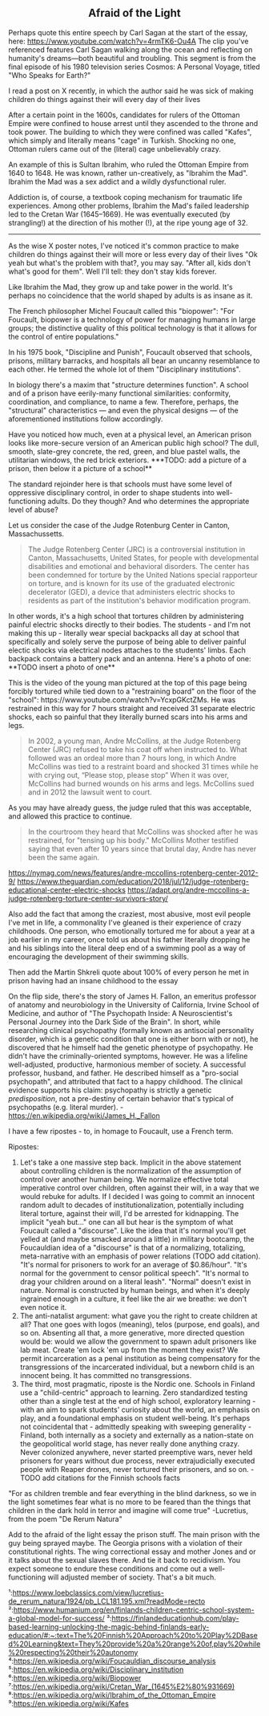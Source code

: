## <div align="center">Afraid of the Light</div>


Perhaps quote this entire speech by Carl Sagan at the start of the essay, here: https://www.youtube.com/watch?v=4rmTK6-Ou4A
The clip you've referenced features Carl Sagan walking along the ocean and reflecting on humanity's dreams—both beautiful and troubling. This segment is from the final episode of his 1980 television series Cosmos: A Personal Voyage, titled "Who Speaks for Earth?"

<p>
I read a post on X recently, in which the author said he was sick of making children do things against their will every day of their lives
</p>

<p>
After a certain point in the 1600s, candidates for rulers of the Ottoman Empire were confined to house arrest until they ascended to the throne and took power.
The building to which they were confined was called "Kafes", which simply and literally means "cage" in Turkish.
Shocking no one, Ottoman rulers came out of the (literal) cage unbelievably crazy. 
</p>

<p>
An example of this is Sultan Ibrahim, who ruled the Ottoman Empire from 1640 to 1648.
He was known, rather un-creatively, as "Ibrahim the Mad".
Ibrahim the Mad was a sex addict and a wildly dysfunctional ruler.
</p>

<p>
Addiction is, of course, a textbook coping mechanism for traumatic life experiences.
Among other problems, Ibrahim the Mad's failed leadership led to the Cretan War (1645–1669).
He was eventually executed (by strangling!) at the direction of his mother (!), at the ripe young age of 32.
</p>

<hr/>

<p>
As the wise X poster notes, I've noticed it's common practice to make children do things against their will more or less every day of their lives
"Ok yeah but what's the problem with that?, you may say. "After all, kids don't what's good for them".
Well I'll tell: they don't stay kids forever.
</p>

<p>
Like Ibrahim the Mad, they grow up and take power in the world.
It's perhaps no coincidence that the world shaped by adults is as insane as it.
</p>

<p>
The French philosopher Michel Foucault called this "biopower":
"For Foucault, biopower is a technology of power for managing humans in large groups; the distinctive quality of this political technology is that it allows for the control of entire populations."
</p>

<p>
In his 1975 book, "Discipline and Punish", Foucault observed that schools, prisons, military barracks, and hospitals all bear an uncanny resemblance to each other.
He termed the whole lot of them "Disciplinary institutions".
</p>

<p>
In biology there's a maxim that "structure determines function".
A school and of a prison have eerily-many functional similarities: conformity, coordination, and compliance, to name a few.
Therefore, perhaps, the "structural" characteristics — and even the physical designs — of the aforementioned institutions follow accordingly.
</p>

<p>
Have you noticed how much, even at a physical level, an American prison looks like more-secure version of an American public high school?
The dull, smooth, slate-grey concrete, the red, green, and blue pastel walls, the utilitarian windows, the red brick exteriors.
***TODO: add a picture of a prison, then below it a picture of a school** 
</p>

<p>
The standard rejoinder here is that schools must have some level of oppressive disciplinary control, in order to shape students into well-functioning adults.
Do they though?
And who determines the appropriate level of abuse?
</p>

<p>
Let us consider the case of the Judge Rotenburg Center in Canton, Massachussetts.
<blockquote>
The Judge Rotenberg Center (JRC) is a controversial institution in Canton, Massachusetts, United States, for people with developmental disabilities and emotional and behavioral disorders.
The center has been condemned for torture by the United Nations special rapporteur on torture, and is known for its use of the graduated electronic decelerator (GED), a device that administers electric shocks to residents as part of the institution's behavior modification program.
</blockquote>
</p>

<p>
In other words, it's a high school that tortures children by administering painful electric shocks directly to their bodies.
The students - and I'm not making this up - literally wear special backpacks all day at school that specifically and solely serve the purpose of being able to deliver painful electic shocks via electrical nodes attaches to the students' limbs.
Each backpack contains a battery pack and an antenna.
Here's a photo of one:
**TODO insert a photo of one**
</p>

<p>
This is the video of the young man pictured at the top of this page being forcibly tortured while tied down to a "restraining board" on the floor of the "school": https://www.youtube.com/watch?v=YcxpGKctZMs.
He was restrained in this way for 7 hours straight and received 31 separate electric shocks, each so painful that they literally burned scars into his arms and legs.

<blockquote>
In 2002, a young man, Andre McCollins, at the Judge Rotenberg Center (JRC) refused to take his coat off when instructed to. What followed was an ordeal more than 7 hours long, in which Andre McCollins was tied to a restraint board and shocked 31 times while he with crying out, “Please stop, please stop” When it was over, McCollins had burned wounds on his arms and legs. McCollins sued and in 2012 the lawsuit went to court.
</blockquote>

As you may have already guess, the judge ruled that this was acceptable, and allowed this practice to continue.

<blockquote>
In the courtroom they heard that McCollins was shocked after he was restrained, for "tensing up his body."
McCollins Mother testified saying that even after 10 years since that brutal day, Andre has never been the same again.
</blockquote>

https://nymag.com/news/features/andre-mccollins-rotenberg-center-2012-9/
https://www.theguardian.com/education/2018/jul/12/judge-rotenberg-educational-center-electric-shocks
https://adapt.org/andre-mccollins-a-judge-rotenberg-torture-center-survivors-story/
</p>

Also add the fact that among the craziest, most abusive, most evil people I've met in life, a commonality I've gleaned is their experience of crazy childhoods.
One person, who emotionally tortured me for about a year at a job earlier in my career, once told us about his father literally dropping he and his siblings into the literal deep end of a swimming pool as a way of encouraging the development of their swimming skills.

Then add the Martin Shkreli quote about 100% of every person he met in prison having had an insane childhood to the essay

On the flip side, there's the story of  James H. Fallon, an emeritus professor of anatomy and neurobiology in the University of California, Irvine School of Medicine, and author of "The Psychopath Inside: A Neuroscientist's Personal Journey into the Dark Side of the Brain".
In short, while researching clinical psychopathy (formally known as antisocial personality disorder, which is a genetic condition that one is either born with or not), he discovered that he himself had the genetic phenotype of psychopathy.
He didn't have the criminally-oriented symptoms, however. He was a lifeline well-adjusted, productive, harmonious member of society.
A successful professor, husband, and father.
He described himself as a "pro-social psychopath", and attributed that fact to a happy childhood.
The clinical evidence supports his claim: psychopathy is strictly a genetic <i>predisposition</i>, not a pre-destiny of certain behavior that's typical of psychopaths (e.g. literal murder).
-https://en.wikipedia.org/wiki/James_H._Fallon

<p>
I have a few ripostes - to, in homage to Foucault, use a French term.
</p>

Ripostes:<br/>
1. Let's take a one massive step back. Implicit in the above statement about controlling children is the normalization of the assumption of control over another human being. We normalize effective total imperative control over children, often against their will, in a way that we would rebuke for adults. If I decided I was going to commit an innocent random adult to decades of institutionalization, potentially including literal torture, against their will, I'd be arrested for kidnapping. The implicit "yeah but..." one can all but hear is the symptom of what Foucault called a "discourse". Like the idea that it's normal you'll get yelled at (and maybe smacked around a little) in military bootcamp, the Foucauldian idea of a "discourse" is that of a normalizing, totalizing, meta-narrative with an emphasis of power relations (TODO add citation). "It's normal for prisoners to work for an average of $0.86/hour". "It's normal for the government to censor political speech". "It's normal to drag your children around on a literal leash". "Normal" doesn't exist in nature. Normal is constructed by human beings, and when it's deeply ingrained enough in a culture, it feel like the air we breathe: we don't even notice it.
2. The anti-natalist argument: what gave you the right to create children at all? That one goes with logos (meaning), telos (purpose, end goals), and so on. Absenting all that, a more generative, more directed question would be: would we allow the government to spawn adult prisoners like lab meat. Create 'em lock 'em up from the moment they exist? We permit incarceration as a penal institution as being compensatory for the transgressions of the incarcerated individual, but a newborn child is an innocent being. It has committed no transgressions.
3. The third, most pragmatic, riposte is the Nordic one. Schools in Finland use a "child-centric" approach to learning. Zero standardized testing other than a single test at the end of high school, exploratory learning - with an aim to spark students' curiosity about the world, an emphasis on play, and a foundational emphasis on student well-being. It's perhaps not coincidental that - admittedly speaking with sweeping generality - Finland, both internally as a society and externally as a nation-state on the geopolitical world stage, has never really done anything crazy. Never colonized anywhere, never started preemptive wars, never held prisoners for years without due process, never extrajudicially executed people with Reaper drones, never tortured their prisoners, and so on. -TODO add citations for the Finnish schools facts

<p>
"For as children tremble and fear everything in the blind darkness, so we in the light sometimes fear what is no more to be feared than the things that children in the dark hold in terror and imagine will come true"
-Lucretius, from the poem "De Rerum Natura"
</p>

Add to the afraid of the light essay the prison stuff. The main prison with the guy being sprayed maybe. The Georgia prisons with a violation of their constitutional rights. The wing correctional essay and mother Jones and or it talks about the sexual slaves there. And tie it back to recidivism. You expect someone to endure these conditions and come out a well-functioning will adjusted member of society. That's a bit much.

¹:https://www.loebclassics.com/view/lucretius-de_rerum_natura/1924/pb_LCL181.195.xml?readMode=recto
²:https://www.humanium.org/en/finlands-children-centric-school-system-a-global-model-for-success/
³:https://finlandeducationhub.com/play-based-learning-unlocking-the-magic-behind-finlands-early-education/#:~:text=The%20Finnish%20Approach%20to%20Play%2DBased%20Learning&text=They%20provide%20a%20range%20of,play%20while%20respecting%20their%20autonomy
⁴:https://en.wikipedia.org/wiki/Foucauldian_discourse_analysis
⁵:https://en.wikipedia.org/wiki/Disciplinary_institution
⁶:https://en.wikipedia.org/wiki/Biopower
⁷:https://en.wikipedia.org/wiki/Cretan_War_(1645%E2%80%931669)
⁸:https://en.wikipedia.org/wiki/Ibrahim_of_the_Ottoman_Empire
⁹:https://en.wikipedia.org/wiki/Kafes











